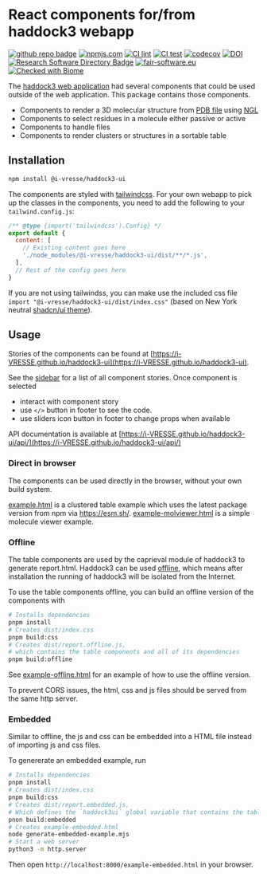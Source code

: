 # React components for/from haddock3 webapp

[![github repo badge](https://img.shields.io/badge/github-repo-000.svg?logo=github&labelColor=gray&color=blue)](https://github.com/i-VRESSE/haddock3-ui)
[![npmjs.com](https://img.shields.io/npm/v/@i-vresse/haddock3-ui.svg?style=flat)](https://www.npmjs.com/package/@i-vresse/haddock3-ui)
[![CI lint](https://github.com/i-VRESSE/haddock3-ui/actions/workflows/lint.yml/badge.svg)](https://github.com/i-VRESSE/haddock3-ui/actions/workflows/lint.yml)
[![CI test](https://github.com/i-VRESSE/haddock3-ui/actions/workflows/test.yml/badge.svg)](https://github.com/i-VRESSE/haddock3-ui/actions/workflows/test.yml)
[![codecov](https://codecov.io/gh/i-VRESSE/haddock3-ui/branch/main/graph/badge.svg?token=ZT000QUOUW)](https://codecov.io/gh/i-VRESSE/haddock3-ui)
[![DOI](https://zenodo.org/badge/DOI/10.5281/zenodo.12820670.svg)](https://doi.org/10.5281/zenodo.12820670)
[![Research Software Directory Badge](https://img.shields.io/badge/rsd-00a3e3.svg)](https://research-software-directory.org/software/haddock3-ui)
[![fair-software.eu](https://img.shields.io/badge/fair--software.eu-%E2%97%8F%20%20%E2%97%8F%20%20%E2%97%8F%20%20%E2%97%8F%20%20%E2%97%8B-yellow)](https://fair-software.eu)
[![Checked with Biome](https://img.shields.io/badge/Checked_with-Biome-60a5fa?style=flat&logo=biome)](https://biomejs.dev)

The [haddock3 web application](https://github.com/i-VRESSE/haddock3-webapp) had several components that could be used outside of the web application. This package contains those components.

- Components to render a 3D molecular structure from [PDB file](https://www.wwpdb.org/) using [NGL](https://nglviewer.org/)
- Components to select residues in a molecule either passive or active
- Components to handle files
- Components to render clusters or structures in a sortable table

## Installation

```bash
npm install @i-vresse/haddock3-ui
```

The components are styled with [tailwindcss](https://tailwindcss.com/).
For your own webapp to pick up the classes in the components, you need to add the following to your `tailwind.config.js`:

```js
/** @type {import('tailwindcss').Config} */
export default {
  content: [
    // Existing content goes here
    './node_modules/@i-vresse/haddock3-ui/dist/**/*.js',
  ],
  // Rest of the config goes here
}
```

If you are not using tailwindss, 
you can make use the included css file `import "@i-vresse/haddock3-ui/dist/index.css"` 
(based on New York neutral [shadcn/ui theme](https://ui.shadcn.com/themeshttps://ui.shadcn.com/themes)).

## Usage

Stories of the components can be found at [https://i-VRESSE.github.io/haddock3-ui](https://i-VRESSE.github.io/haddock3-ui).

See the [sidebar](https://i-VRESSE.github.io/haddock3-ui) for a list of all component stories.
Once component is selected
- interact with component story
- use `</>` button in footer to see the code.
- use sliders icon button in footer to change props when available

API documentation is available at [https://i-VRESSE.github.io/haddock3-ui/api/](https://i-VRESSE.github.io/haddock3-ui/api/)

### Direct in browser

The components can be used directly in the browser, without your own build system.

[example.html](example.html) is a clustered table example which uses the latest package version from npm via https://esm.sh/.
[example-molviewer.html](example-molviewer.html) is a simple molecule viewer example.

### Offline

The table components are used by the caprieval module of haddock3 to generate report.html. 
Haddock3 can be used [offline](https://www.bonvinlab.org/haddock3/modules/general_module_params.html#offline), 
which means after installation the running of haddock3 will be isolated from the Internet.

To use the table components offline, you can build an offline version of the components with

```bash
# Installs dependencies
pnpm install
# Creates dist/index.css
pnpm build:css
# Creates dist/report.offline.js, 
# which contains the table components and all of its dependencies
pnpm build:offline
```

See [example-offline.html](example-offline.html) for an example of how to use the offline version.

To prevent CORS issues, the html, css and js files should be served from the same http server.

### Embedded

Similar to offline, the js and css can be embedded into a HTML file instead of importing js and css files.

To genererate an embedded example, run

```bash
# Installs dependencies
pnpm install
# Creates dist/index.css
pnpm build:css
# Creates dist/report.embedded.js,
# Which defines the `haddock3ui` global variable that contains the table components
pnon build:embedded
# Creates example-embedded.html
node generate-embedded-example.mjs
# Start a web server
python3 -m http.server
```

Then open `http://localhost:8000/example-embedded.html` in your browser.
